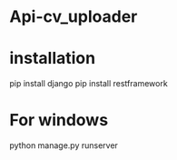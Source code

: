 # Api-cv_uploader

# installation

pip install django
pip install restframework

# For windows

python manage.py runserver

